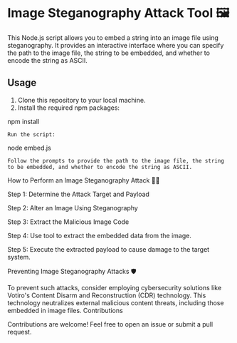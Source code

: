 # Image Steganography Attack Tool 🖼️

This Node.js script allows you to embed a string into an image file using steganography. It provides an interactive interface where you can specify the path to the image file, the string to be embedded, and whether to encode the string as ASCII.

## Usage

1. Clone this repository to your local machine.
2. Install the required npm packages:


npm install

    Run the script:

node embed.js

    Follow the prompts to provide the path to the image file, the string to be embedded, and whether to encode the string as ASCII.

How to Perform an Image Steganography Attack 🕵️‍♂️

Step 1: Determine the Attack Target and Payload

Step 2: Alter an Image Using Steganography

Step 3: Extract the Malicious Image Code

Step 4: Use tool to extract the embedded data from the image.

Step 5: Execute the extracted payload to cause damage to the target system.

Preventing Image Steganography Attacks 🛡️

To prevent such attacks, consider employing cybersecurity solutions like Votiro's Content Disarm and Reconstruction (CDR) technology. This technology neutralizes external malicious content threats, including those embedded in image files.
Contributions

Contributions are welcome! Feel free to open an issue or submit a pull request.

